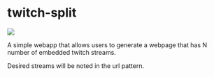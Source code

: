 twitch-split
============

![](https://raw.github.com/nomadmtb/twitch_split/master/README_FILES/double_sample.gif)


A simple webapp that allows users to generate a webpage that has N number of embedded twitch streams.

Desired streams will be noted in the url pattern.
